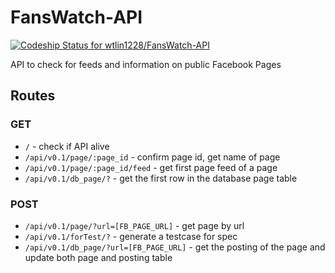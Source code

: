 # FansWatch-API
[ ![Codeship Status for wtlin1228/FansWatch-API](https://app.codeship.com/projects/a5022080-90a3-0134-77c9-3ab596a82ab5/status?branch=master)](https://app.codeship.com/projects/185787)

API to check for feeds and information on public Facebook Pages

## Routes

### GET

- `/` - check if API alive
- `/api/v0.1/page/:page_id` - confirm page id, get name of page
- `/api/v0.1/page/:page_id/feed` - get first page feed of a page
- `/api/v0.1/db_page/?` - get the first row in the database page table

### POST

- `/api/v0.1/page/?url=[FB_PAGE_URL]` - get page by url
- `/api/v0.1/forTest/?` - generate a testcase for spec
- `/api/v0.1/db_page/?url=[FB_PAGE_URL]` - get the posting of the page and update both page and posting table 
